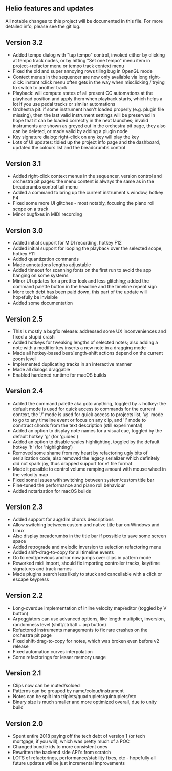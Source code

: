 Helio features and updates
--------------------------

All notable changes to this project will be documented in this file.
For more detailed info, please see the git log.

## Version 3.2
 - Added tempo dialog with "tap tempo" control, invoked either by clicking at tempo track nodes, or by hitting "Set one tempo" menu item in project->refactor menu or tempo track context menu
 - Fixed the old and super annoying rows tiling bug in OpenGL mode
 - Context menus in the sequencer are now only available via long right-click: instant rclick menu often gets in the way when misclicking / trying to switch to another track
 - Playback: will compute states of all present CC automations at the playhead position and apply them when playback starts, which helps a lot if you use pedal tracks or similar automations
 - Orchestra pit: if some instrument hasn't loaded properly (e.g. plugin file missing), then the last valid instrument settings will be preserved in hope that it can be loaded correctly in the next launches; invalid instruments are shown as greyed out in the orchestra pit page, they also can be deleted, or made valid by adding a plugin node
 - Key signature dialog: right-click on any key will play the key
 - Lots of UI updates: tidied up the project info page and the dashboard, updated the colours list and the breadcrumbs control

## Version 3.1
 - Added right-click context menus in the sequencer, version control and orchestra pit pages: the menu content is always the same as in the breadcrumbs control tail menu
 - Added a command to bring up the current instrument's window, hotkey F4
 - Fixed some more UI glitches - most notably, focusing the piano roll scope on a track
 - Minor bugfixes in MIDI recording

## Version 3.0
 - Added initial support for MIDI recording, hotkey F12
 - Added initial support for looping the playback over the selected scope, hotkey F11
 - Added quantization commands
 - Made annotations lengths adjustable
 - Added timeout for scanning fonts on the first run to avoid the app hanging on some systems
 - Minor UI updates for a prettier look and less glitching; added the command palette button in the headline and the timeline repeat sign
 - More tech debt has been paid down, this part of the update will hopefully be invisible
 - Added some documentation

## Version 2.5
 - This is mostly a bugfix release: addressed some UX inconveniences and fixed a stupid crash
 - Added hotkeys for tweaking lengths of selected notes; also adding a note with a modifier key inserts a new note in a dragging mode
 - Made all hotkey-based beat/length-shift actions depend on the current zoom level
 - Implemented duplicating tracks in an interactive manner
 - Made all dialogs draggable
 - Enabled hardened runtime for macOS builds

## Version 2.4
 - Added the command palette aka goto anything, toggled by ~ hotkey: the default mode is used for quick access to commands for the current context, the '/' mode is used for quick access to projects list, '@' mode to go to any timeline event or focus on any clip, and '!' mode to construct chords from the text description (still experimental)
 - Added an option to display note names for a visual cue, toggled by the default hotkey 'g' (for 'guides')
 - Added an option to disable scales highlighting, toggled by the default hotkey 'h' (for 'highlighting')
 - Removed some shame from my heart by refactoring ugly bits of serialization code, also removed the legacy serializer which definitely did not spark joy, thus dropped support for v1 file format
 - Made it possible to control volume ramping amount with mouse wheel in the velocity map
 - Fixed some issues with switching between system/custom title bar
 - Fine-tuned the performance and piano roll behaviour
 - Added notarization for macOS builds

## Version 2.3
 - Added support for aug/dim chords descriptions
 - Allow switching between custom and native title bar on Windows and Linux
 - Also display breadcrumbs in the title bar if possible to save some screen space
 - Added retrograde and melodic inversion to selection refactoring menu
 - Added shift-drag-to-copy for all timeline events
 - Go to next/previous anchor now jumps over clips in pattern mode
 - Reworked midi import, should fix importing controller tracks, key/time signatures and track names
 - Made plugins search less likely to stuck and cancellable with a click or escape keypress

## Version 2.2
 - Long-overdue implementation of inline velocity map/editor (toggled by V button)
 - Arpeggiators can use advanced options, like length multiplier, inversion, randomness level (shift/ctrl/atl + arp button)
 - Refactored instruments managements to fix rare crashes on the orchestra pit page
 - Fixed shift-drag-to-copy for notes, which was broken even before v2 release
 - Fixed automation curves interpolation
 - Some refactorings for lesser memory usage

## Version 2.1
 - Clips now can be muted/soloed
 - Patterns can be grouped by name/colour/instrument
 - Notes can be split into triplets/quadruplets/quintuplets/etc
 - Binary size is much smaller and more optimized overall, due to unity build

## Version 2.0
 - Spent entire 2018 paying off the tech debt of version 1 (or tech mortgage, if you will), which was pretty much of a POC
 - Changed bundle ids to more consistent ones
 - Rewritten the backend side API's from scratch
 - LOTS of refactorings, performance/stability fixes, etc - hopefully all future updates will be just incremental improvements
